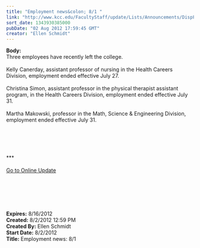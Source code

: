```yaml
---
title: "Employment news&colon; 8/1 "
link: "http://www.kcc.edu/FacultyStaff/update/Lists/Announcements/DispForm.aspx?ID=768"
sort_date: 1343930385000
pubDate: "02 Aug 2012 17:59:45 GMT"
creator: "Ellen Schmidt"
---
```


<div><b>Body:</b> <div class="ExternalClass2B42A03CB4AE41AC8928500B3CAD1595">
<div>Three employees have recently left the college.<br /> <br />Kelly Canerday, assistant professor of nursing in the Health Careers Division, employment ended effective July 27.</div>
<div> </div>
<div>Christina Simon, assistant professor in the physical therapist assistant program, in the Health Careers Division, employment ended effective July 31.<br /> <br />Martha Makowski, professor in the Math, Science &amp; Engineering Division, employment ended effective July 31.</div>
<div> </div>
<div> </div>
<div> </div>
<div> </div>
<div> </div>
<div>
<div><span style="white-space:nowrap" class="baec5a81-e4d6-4674-97f3-e9220f0136c1">***</span></div>
<div><span style="white-space:nowrap" class="baec5a81-e4d6-4674-97f3-e9220f0136c1"></span> </div>
<div><span style="white-space:nowrap" class="baec5a81-e4d6-4674-97f3-e9220f0136c1"><a href="/FacultyStaff/update/Pages/dailyupdate.aspx">Go to Online Update</a></span><span style="white-space:nowrap" class="baec5a81-e4d6-4674-97f3-e9220f0136c1"></span></div>
<div><span style="white-space:nowrap" class="baec5a81-e4d6-4674-97f3-e9220f0136c1"></span><font size="2"></font><font size="2"> </div>
<div><br /></div></font><br /> <br /> <br /> <br /></div></div></div>
<div><b>Expires:</b> 8/16/2012</div>
<div><b>Created:</b> 8/2/2012 12:59 PM</div>
<div><b>Created By:</b> Ellen Schmidt</div>
<div><b>Start Date:</b> 8/2/2012</div>
<div><b>Title:</b> Employment news: 8/1 </div>
